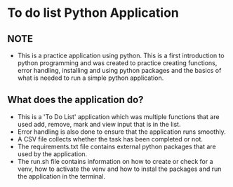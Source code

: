# To do list Python Application

## NOTE
- This is a practice application using python. This is a first introduction to python programming and was created to practice creating functions, error handling, installing and using python packages and the basics of what is needed to run a simple python application.

## What does the application do?
- This is a 'To Do List' application which was multiple functions that are used add, remove, mark and view input that is in the list.
- Error handling is also done to ensure that the application runs smoothly.
- A CSV file collects whether the task has been completed or not.
- The requirements.txt file contains external python packages that are used by the application.
- The run.sh file contains information on how to create or check for a venv, how to activate the venv and how to instal the packages and run the application in the terminal.
